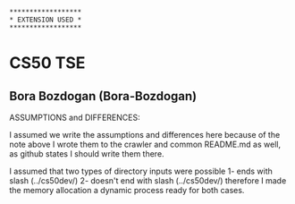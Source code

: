 ```
******************
* EXTENSION USED *
****************** 
```

# CS50 TSE
## Bora Bozdogan (Bora-Bozdogan)

ASSUMPTIONS and DIFFERENCES: 

I assumed we write the assumptions and differences here because of the note above
I wrote them to the crawler and common README.md as well, as github states I should
write them there.

I assumed that two types of directory inputs were possible
    1- ends with slash (../cs50dev/)
    2- doesn't end with slash (../cs50dev/)
    therefore I made the memory allocation a dynamic process ready for both cases.


